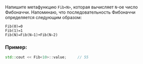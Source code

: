 Напишите метафункцию `Fib<N>`, которая вычисляет `N`-ое число Фибоначчи.
Напоминаю, что последовательность Фибоначчи определяется следующим образом:

```
Fib(0)=0
Fib(1)=1
Fib(N)=Fib(N−1)+Fib(N−2)
```

### Пример:

```cpp
std::cout << Fib<10>::value;     // 55
```
